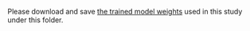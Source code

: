 Please download and save [the trained model weights](https://zenodo.org/doi/10.5281/zenodo.11479343) used in this study under this folder. 
